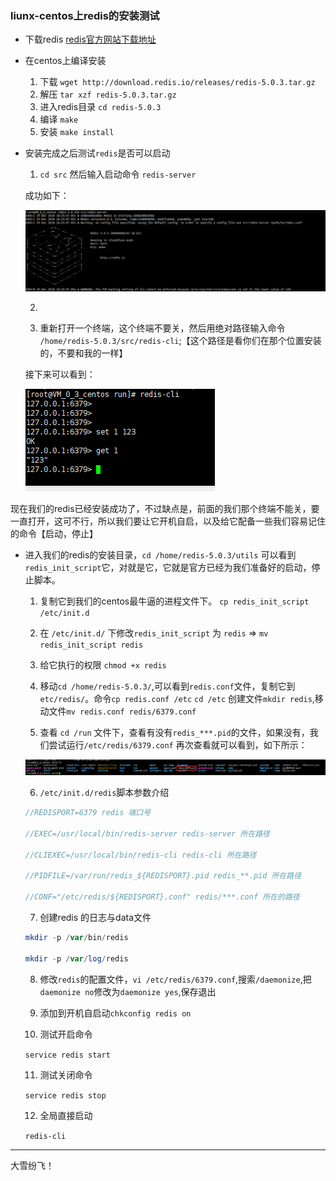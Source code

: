 ### liunx-centos上redis的安装测试

- 下载redis
[redis官方网站下载地址](https://redis.io/download)

- 在centos上编译安装
    
  1. 下载 `wget http://download.redis.io/releases/redis-5.0.3.tar.gz`
  2. 解压 `tar xzf redis-5.0.3.tar.gz`
  3. 进入redis目录 `cd redis-5.0.3`
  4. 编译 `make`
  5. 安装 `make install`
  
- 安装完成之后测试`redis`是否可以启动

   1. `cd src` 然后输入启动命令 `redis-server`
   
   成功如下：
   
   ![redis 启动成功](redis-test1.png)
   
   2. 
   
   3. 重新打开一个终端，这个终端不要关，然后用绝对路径输入命令 `/home/redis-5.0.3/src/redis-cli`;【这个路径是看你们在那个位置安装的，不要和我的一样】
   
   接下来可以看到：
   
   ![redis 测试](redis-test2.png)
   
现在我们的redis已经安装成功了，不过缺点是，前面的我们那个终端不能关，要一直打开，这可不行，所以我们要让它开机自启，以及给它配备一些我们容易记住的命令【启动，停止】

- 进入我们的redis的安装目录，`cd /home/redis-5.0.3/utils` 可以看到`redis_init_script`它，对就是它，它就是官方已经为我们准备好的启动，停止脚本。
  
  1. 复制它到我们的centos最牛逼的进程文件下。 `cp redis_init_script /etc/init.d`
  
  2. 在 `/etc/init.d/` 下修改`redis_init_script` 为 `redis` => `mv redis_init_script redis`
  
  3. 给它执行的权限 `chmod +x redis`
  
  4. 移动`cd /home/redis-5.0.3/`,可以看到`redis.conf`文件，复制它到`etc/redis/`。命令`cp redis.conf /etc`
    `cd /etc` 创建文件`mkdir redis`,移动文件`mv redis.conf redis/6379.conf`
  
  5. 查看 `cd /run` 文件下，查看有没有`redis_***.pid`的文件，如果没有，我们尝试运行`/etc/redis/6379.conf`
    再次查看就可以看到，如下所示：
    
    ![redis-pid文件](redis-test3.png)
    
  6. `/etc/init.d/redis`脚本参数介绍
       
    ```php
    //REDISPORT=6379 redis 端口号
    
    //EXEC=/usr/local/bin/redis-server redis-server 所在路径
    
    //CLIEXEC=/usr/local/bin/redis-cli redis-cli 所在路径
    
    //PIDFILE=/var/run/redis_${REDISPORT}.pid redis_**.pid 所在路径
    
    //CONF="/etc/redis/${REDISPORT}.conf" redis/***.conf 所在的路径
    ```  

   7. 创建redis 的日志与data文件
    ```php
    mkdir -p /var/bin/redis
    
    mkdir -p /var/log/redis
    ```   
   
   8. 修改`redis`的配置文件，`vi /etc/redis/6379.conf`,搜索`/daemonize`,把`daemonize no`修改为`daemonize yes`,保存退出
   
   9. 添加到开机自启动`chkconfig redis on`
   
   10. 测试开启命令
    
   `service redis start`
   
   11. 测试关闭命令
   
   `service redis stop`
   
   12. 全局直接启动
   
   `redis-cli`
   
   
   
---------

大雪纷飞！  
  